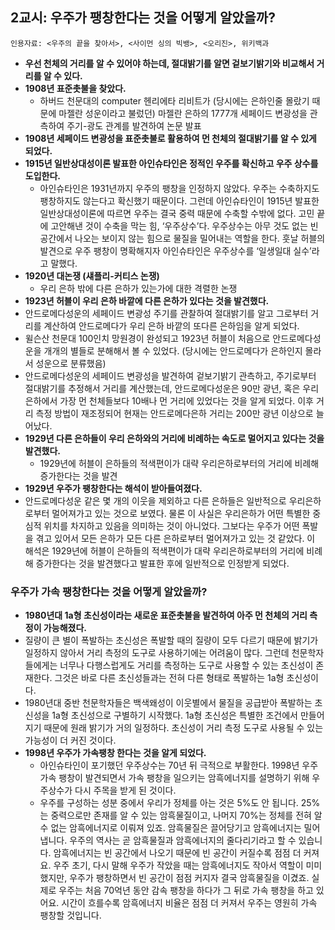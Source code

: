 ## 2교시: 우주가 팽창한다는 것을 어떻게 알았을까?

`인용자료: <우주의 끝을 찾아서>, <사이먼 싱의 빅뱅>, <오리진>, 위키백과`

* **우선 천체의 거리를 알 수 있어야 하는데, 절대밝기를 알면 겉보기밝기와 비교해서 거리를 알 수 있다.**
* **1908년 표준촛불을 찾았다.**
  * 하버드 천문대의 computer 헨리에타 리비트가 (당시에는 은하인줄 몰랐기 때문에 마젤란 성운이라고 불렀던) 마젤란 은하의 1777개 세페이드 변광성을 관측하여 주기-광도 관계를 발견하여 논문 발표
* **1908년 세페이드 변광성을 표준촛불로 활용하여 먼 천체의 절대밝기를 알 수 있게 되었다.**
* **1915년 일반상대성이론 발표한 아인슈타인은 정적인 우주를 확신하고 우주 상수를 도입한다.**
  * 아인슈타인은 1931년까지 우주의 팽창을 인정하지 않았다. 우주는 수축하지도 팽창하지도 않는다고 확신했기 때문이다. 그런데 아인슈타인이 1915년 발표한 일반상대성이론에 따르면 우주는 결국 중력 때문에 수축할 수밖에 없다. 고민 끝에 고안해낸 것이 수축을 막는 힘, ‘우주상수’다. 우주상수는 아무 것도 없는 빈 공간에서 나오는 보이지 않는 힘으로 물질을 밀어내는 역할을 한다. 훗날 허블의 발견으로 우주 팽창이 명확해지자 아인슈타인은 우주상수를 ‘일생일대 실수’라고 말했다.
* **1920년 대논쟁 (섀플리-커티스 논쟁)**
  * 우리 은하 밖에 다른 은하가 있는가에 대한 격렬한 논쟁
* **1923년 허블이 우리 은하 바깥에 다른 은하가 있다는 것을 발견했다.**
 * 안드로메다성운의 세페이드 변광성 주기를 관찰하여 절대밝기를 알고 그로부터 거리를 계산하여 안드로메다가 우리 은하 바깥의 또다른 은하임을 알게 되었다. 
 * 윌슨산 천문대 100인치 망원경이 완성되고 1923년 허블이 처음으로 안드로메다성운을 개개의 별들로 분해해서 볼 수 있었다. (당시에는 안드로메다가 은하인지 몰라서 성운으로 분류했음)
 * 안드로메다성운의 세페이드 변광성을 발견하여 겉보기밝기 관측하고, 주기로부터 절대밝기를 추정해서 거리를 계산했는데, 안드로메다성운은 90만 광년, 혹은 우리은하에서 가장 먼 천체들보다 10배나 먼 거리에 있었다는 것을 알게 되었다. 이후 거리 측정 방법이 재조정되어 현재는 안드로메다은하 거리는 200만 광년 이상으로 늘어났다.
* **1929년 다른 은하들이 우리 은하와의 거리에 비례하는 속도로 멀어지고 있다는 것을 발견했다.**
  * 1929년에 허블이 은하들의 적색편이가 대략 우리은하로부터의 거리에 비례해 증가한다는 것을 발견
* **1929년 우주가 팽창한다는 해석이 받아들여졌다.**
 * 안드로메다성운 같은 몇 개의 이웃을 제외하고 다른 은하들은 일반적으로 우리은하로부터 멀어져가고 있는 것으로 보였다. 물론 이 사실은 우리은하가 어떤 특별한 중심적 위치를 차지하고 있음을 의미하는 것이 아니었다. 그보다는 우주가 어떤 폭발을 겪고 있어서 모든 은하가 모든 다른 은하로부터 멀어져가고 있는 것 같았다. 이 해석은 1929년에 허블이 은하들의 적색편이가 대략 우리은하로부터의 거리에 비례해 증가한다는 것을 발견했다고 발표한 후에 일반적으로 인정받게 되었다.
 
### 우주가 가속 팽창한다는 것을 어떻게 알았을까?
* **1980년대 1a형 초신성이라는 새로운 표준촛불을 발견하여 아주 먼 천체의 거리 측정이 가능해졌다.**
 * 질량이 큰 별이 폭발하는 초신성은 폭발할 때의 질량이 모두 다르기 때문에 밝기가 일정하지 않아서 거리 측정의 도구로 사용하기에는 어려움이 많다. 그런데 천문학자들에게는 너무나 다행스럽게도 거리를 측정하는 도구로 사용할 수 있는 초신성이 존재한다. 그것은 바로 다른  초신성들과는 전혀 다른 형태로 폭발하는 1a형 초신성이다.
  * 1980년대 중반 천문학자들은 백색왜성이 이웃별에서 물질을 공급받아 폭발하는 초신성을 1a형 초신성으로 구별하기 시작했다. 1a형 초신성은 특별한 조건에서 만들어지기 때문에 원래 밝기가 거의 일정하다. 초신성이 거리 측정 도구로 사용될 수 있는 가능성이 더 커진 것이다.
* **1998년 우주가 가속팽창 한다는 것을 알게 되었다.**
  * 아인슈타인이 포기했던 우주상수는 70년 뒤 극적으로 부활한다. 1998년 우주 가속 팽창이 발견되면서 가속 팽창을 일으키는 암흑에너지를 설명하기 위해 우주상수가 다시 주목을 받게 된 것이다.
  * 우주를 구성하는 성분 중에서 우리가 정체를 아는 것은 5%도 안 됩니다. 25%는 중력으로만 존재를 알 수 있는 암흑물질이고, 나머지 70%는 정체를 전혀 알 수 없는 암흑에너지로 이뤄져 있죠. 암흑물질은 끌어당기고 암흑에너지는 밀어냅니다. 우주의 역사는 곧 암흑물질과 암흑에너지의 줄다리기라고 할 수 있습니다. 암흑에너지는 빈 공간에서 나오기 때문에 빈 공간이 커질수록 점점 더 커져요. 우주 초기, 다시 말해 우주가 작았을 때는 암흑에너지도 작아서 역할이 미미했지만, 우주가 팽창하면서 빈 공간이 점점 커지자 결국 암흑물질을 이겼죠. 실제로 우주는 처음 70억년 동안 감속 팽창을 하다가 그 뒤로 가속 팽창을 하고 있어요. 시간이 흐를수록 암흑에너지 비율은 점점 더 커져서 우주는 영원히 가속 팽창할 것입니다.
